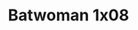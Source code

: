 ---
layout: episodios
title: "Batwoman 1x08"
url_serie_padre: 'batwoman-temporada-1'
category: 'series'
capitulo: 'yes'
anio: '2019'
prev: 'capitulo-7'
proximo: 'capitulo-9'
sandbox: allow-same-origin allow-forms
idioma: 'Subtitulado'
calidad: 'Full HD'
reproductores: ["https://api.cuevana3.io/stream/index.php?file=ek5lbm9xYWNrS0xYMTZLa2xNbkdvY3ZTb3BtZng4TGp6ZFpobGFMUGtOVEx6SitYWU5YTTdORE1vWmRnbEpham5KTmtZSlRTMGViVTBxZGdsdEhPb3RqWGEybGtsSk9qbU1LR2gzV3l3THVvd29aaVpNR21vNXlSb0tKbm9kSGkxOWVTcHF6U3hyRFh5S1dibUE9PQ","https://myurlshort.live/v/yze03te7ddj1nr1","https://www.ilovefembed.best/v/yk871ae7rqw5p2d"]
reproductor: 'fembed'
clasificacion: '+10'
tags:
- Ciencia-Ficcion
---